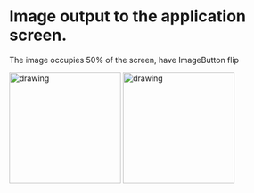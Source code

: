 # Image output to the application screen.
The image occupies 50% of the screen, have ImageButton flip

<img src="https://user-images.githubusercontent.com/93706328/153705933-857c9f88-de62-473e-9c0e-d7f14e001de3.jpg" alt="drawing" width="200"/>     <img src="https://user-images.githubusercontent.com/93706328/153705937-cd0f3d65-2715-4880-8ead-e9a6157aae47.jpg" alt="drawing" width="200"/>
